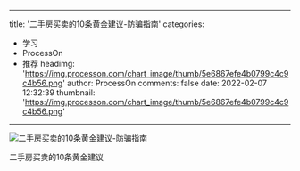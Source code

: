 
---
title: '二手房买卖的10条黄金建议-防骗指南'
categories: 
 - 学习
 - ProcessOn
 - 推荐
headimg: 'https://img.processon.com/chart_image/thumb/5e6867efe4b0799c4c9c4b56.png'
author: ProcessOn
comments: false
date: 2022-02-07 12:32:39
thumbnail: 'https://img.processon.com/chart_image/thumb/5e6867efe4b0799c4c9c4b56.png'
---

<div>   
<img class="thumb" alt="二手房买卖的10条黄金建议-防骗指南" src="https://img.processon.com/chart_image/thumb/5e6867efe4b0799c4c9c4b56.png" referrerpolicy="no-referrer">
<p>二手房买卖的10条黄金建议</p>  
</div>
            